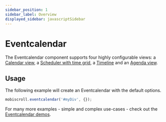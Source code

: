 ```yaml
---
sidebar_position: 1
sidebar_label: Overview
displayed_sidebar: javascriptSidebar
---
```


# Eventcalendar

The Eventcalendar component supports four highly configurable views: a [Calendar view](/javascript/eventcalendar/calendar), a [Scheduler with time grid](/javascript/eventcalendar/scheduler), a [Timeline](/javascript/eventcalendar/timeline) and an [Agenda view](/javascript/eventcalendar/agenda).

## Usage

The following example will create an Eventcalendar with the default options.

```js
mobiscroll.eventcalendar('#myDiv', {});
```

For many more examples - simple and complex use-cases - check out the [Eventcalendar demos](https://demo.mobiscroll.com/eventcalendar).